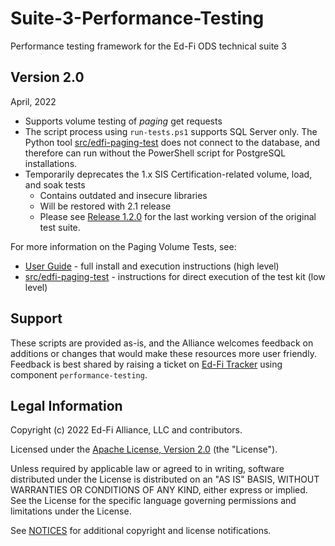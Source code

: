 # Suite-3-Performance-Testing

Performance testing framework for the Ed-Fi ODS technical suite 3

## Version 2.0

April, 2022

* Supports volume testing of _paging_ get requests
* The script process using `run-tests.ps1` supports SQL Server only. The Python
  tool [src/edfi-paging-test](../src/edfi-paging-test/README.md) does not
  connect to the database, and therefore can run without the PowerShell script
  for PostgreSQL installations.
* Temporarily deprecates the 1.x SIS Certification-related volume, load, and soak tests
  * Contains outdated and insecure libraries
  * Will be restored with 2.1 release
  * Please see [Release
    1.2.0](https://github.com/Ed-Fi-Exchange-OSS/Suite-3-Performance-Testing/tree/1.2.0)
    for the last working version of the original test suite.

For more information on the Paging Volume Tests, see:

* [User Guide](docs/user-guide.md) - full install and execution instructions (high
  level)
* [src/edfi-paging-test](src/edfi-paging-test/README.md) - instructions for direct
  execution of the test kit (low level)

## Support

These scripts are provided as-is, and the Alliance welcomes feedback on
additions or changes that would make these resources more user friendly.
Feedback is best shared by raising a ticket on [Ed-Fi
Tracker](https://tracker.ed-fi.org/) using component `performance-testing`.

## Legal Information

Copyright (c) 2022 Ed-Fi Alliance, LLC and contributors.

Licensed under the [Apache License, Version 2.0](LICENSE) (the "License").

Unless required by applicable law or agreed to in writing, software
distributed under the License is distributed on an "AS IS" BASIS,
WITHOUT WARRANTIES OR CONDITIONS OF ANY KIND, either express or implied.
See the License for the specific language governing permissions and
limitations under the License.

See [NOTICES](NOTICES.md) for additional copyright and license notifications.
